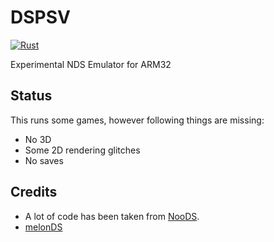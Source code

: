 # DSPSV

[![Rust](https://github.com/Grarak/DSPSV/actions/workflows/rust.yml/badge.svg)](https://github.com/Grarak/DSPSV/actions/workflows/rust.yml)

Experimental NDS Emulator for ARM32

## Status

This runs some games, however following things are missing:

- No 3D
- Some 2D rendering glitches
- No saves

## Credits

- A lot of code has been taken from [NooDS](https://github.com/Hydr8gon/NooDS).
- [melonDS](https://github.com/melonDS-emu/melonDS)
